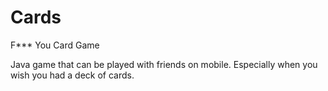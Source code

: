 # Cards
F*** You Card Game

Java game that can be played with friends on mobile. Especially when you wish you had a deck of cards. 
